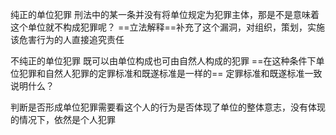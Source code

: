 纯正的单位犯罪
	刑法中的某一条并没有将单位规定为犯罪主体，那是不是意味着这个单位就不构成犯罪呢？
		==立法解释==补充了这个漏洞，对组织，策划，实施该危害行为的人直接追究责任
	

不纯正的单位犯罪
	既可以由单位构成也可由自然人构成的犯罪
	==在这种条件下单位犯罪和自然人犯罪的定罪标准和既遂标准是一样的==
	定罪标准和既遂标准一致说明什么？

判断是否形成单位犯罪需要看这个人的行为是否体现了单位的整体意志，没有体现的情况下，依然是个人犯罪
